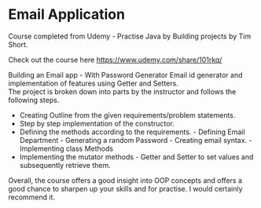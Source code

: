 # Email Application 
 Course completed from Udemy - Practise Java by Building projects by Tim Short.
 
 Check out the course here https://www.udemy.com/share/101rkq/
 
 Building an Email app - With Password Generator  Email id generator and implementation of features using Getter and Setters.  
 The project is broken down into parts by the instructor and follows the following steps. 
 - Creating Outline from the given requirements/problem statements. 
 - Step by step implementation of the constructor. 
 - Defining the methods according to the requirements. 
         - Defining Email Department
         - Generating a random Password
         -  Creating email syntax.
         -  Implementing class Methods
 - Implementing the mutator methods - Getter and Setter to set values and subsequently retrieve them. 


Overall, the course offers a good insight into OOP concepts and offers a good chance to sharpen up your skills and for practise. I would certainly recommend it. 

